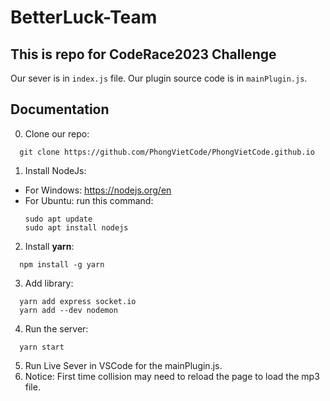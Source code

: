 # BetterLuck-Team
## This is repo for CodeRace2023 Challenge
Our sever is in `index.js` file. Our plugin source code is in `mainPlugin.js`.

## Documentation
0. Clone our repo:
```
  git clone https://github.com/PhongVietCode/PhongVietCode.github.io
```
1. Install NodeJs:
- For Windows: https://nodejs.org/en
- For Ubuntu: run this command: 
  ```
  sudo apt update
  sudo apt install nodejs
  ```
2. Install **yarn**:
  ```
    npm install -g yarn
  ```
3. Add library:
```
  yarn add express socket.io
  yarn add --dev nodemon
```
4. Run the server:
```
  yarn start 
```
5. Run Live Sever in VSCode for the mainPlugin.js.
6. Notice: First time collision may need to reload the page to load the mp3 file.
  
  
